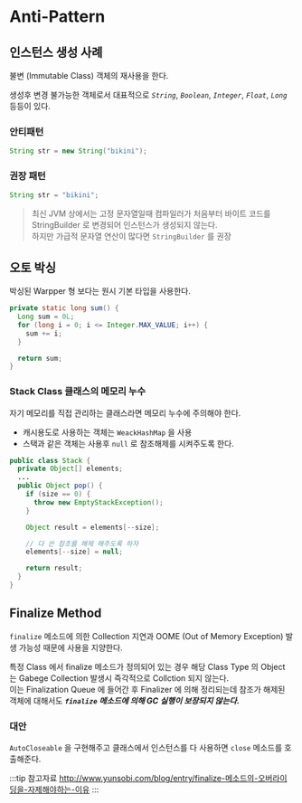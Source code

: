 # Anti-Pattern

## 인스턴스 생성 사례

불변 (Immutable Class) 객체의 재사용을 한다.

생성후 변경 불가능한 객체로서 대표적으로 _`String`_, _`Boolean`_, _`Integer`_, _`Float`_, _`Long`_ 등등이 있다.

### 안티패턴

```java
String str = new String("bikini");
```

### 권장 패턴

```java
String str = "bikini";
```

> 최신 JVM 상에서는 고정 문자열일때 컴파일러가 처음부터 바이트 코드를 StringBuilder 로 변경되어 인스턴스가 생성되지 않는다.  
> 하지만 가급적 문자열 연산이 많다면 `StringBuilder` 를 권장

## 오토 박싱

박싱된 Warpper 형 보다는 원시 기본 타입을 사용한다.

```java
private static long sum() {
  Long sum = 0L;
  for (long i = 0; i <= Integer.MAX_VALUE; i++) {
    sum += i;
  }

  return sum;
}
```

### Stack Class 클래스의 메모리 누수

자기 메모리를 직접 관리하는 클래스라면 메모리 누수에 주의해야 한다.

* 캐시용도로 사용하는 객체는 `WeackHashMap` 을 사용
* 스택과 같은 객체는 사용후 `null` 로 참조해제를 시켜주도록 한다.

```java
public class Stack {
  private Object[] elements;
  ...
  public Object pop() {
    if (size == 0) {
      throw new EmptyStackException();
    }

    Object result = elements[--size];

    // 다 쓴 참조를 해제 해주도록 하자
    elements[--size] = null;

    return result;
  }
}
```

## Finalize Method

`finalize` 메소드에 의한 Collection 지연과 OOME (Out of Memory Exception) 발생 가능성 때문에 사용을 지양한다.

특정 Class 에서 finalize 메소드가 정의되어 있는 경우 해당 Class Type 의 Object 는 Gabege Collection 발생시 즉각적으로 Collction 되지 않는다.  
이는 Finalization Queue 에 들어간 후 Finalizer 에 의해 정리되는데 참조가 해제된 객체에 대해서도 _**`finalize` 메소드에 의해 GC 실행이 보장되지 않는다.**_

### 대안

`AutoCloseable` 을 구현해주고 클래스에서 인스턴스를 다 사용하면 `close` 메소드를 호출해준다.

:::tip 참고자료
<http://www.yunsobi.com/blog/entry/finalize-메소드의-오버라이딩을-자제해야하는-이유>
:::
